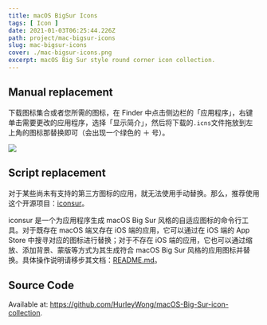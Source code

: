```yaml
---
title: macOS BigSur Icons
tags: [ Icon ]
date: 2021-01-03T06:25:44.226Z
path: project/mac-bigsur-icons
slug: mac-bigsur-icons
cover: ./mac-bigsur-icons.png
excerpt: macOS Big Sur style round corner icon collection.
---
```


## Manual replacement

下载图标集合或者您所需的图标，在 Finder 中点击侧边栏的「应用程序」，右键单击需要更改的应用程序，选择「显示简介」，然后将下载的`.icns`文件拖放到左上角的图标那替换即可（会出现一个绿色的 ＋ 号）。

![](https://i.loli.net/2021/02/20/mUGEZxAKbLeckSY.jpg)

## Script replacement

对于某些尚未有支持的第三方图标的应用，就无法使用手动替换。那么，推荐使用这个开源项目：[iconsur](https://github.com/rikumi/iconsur)。

iconsur 是一个为应用程序生成 macOS Big Sur 风格的自适应图标的命令行工具。对于既存在 macOS 端又存在 iOS 端的应用，它可以通过在 iOS 端的 App Store 中搜寻对应的图标进行替换；对于不存在 iOS 端的应用，它也可以通过缩放、添加背景、蒙版等方式为其生成符合 macOS Big Sur 风格的应用图标并替换。具体操作说明请移步其文档：[README.md](https://github.com/rikumi/iconsur/blob/master/README.md)。

## Source Code

Available at: https://github.com/HurleyWong/macOS-Big-Sur-icon-collection.